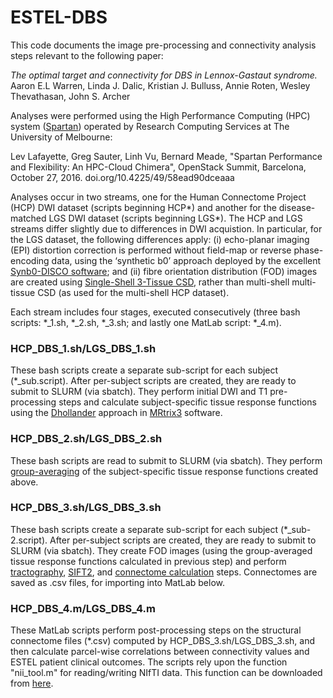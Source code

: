 # ESTEL-DBS

This code documents the image pre-processing and connectivity analysis steps relevant to the following paper:

_The optimal target and connectivity for DBS in Lennox-Gastaut syndrome._
Aaron E.L Warren, Linda J. Dalic, Kristian J. Bulluss, Annie Roten, Wesley Thevathasan, John S. Archer

Analyses were performed using the High Performance Computing (HPC) system ([Spartan](https://dashboard.hpc.unimelb.edu.au)) operated by Research Computing Services at The University of Melbourne:

Lev Lafayette, Greg Sauter, Linh Vu, Bernard Meade, "Spartan Performance and Flexibility: An HPC-Cloud Chimera", OpenStack Summit, Barcelona, October 27, 2016. doi.org/10.4225/49/58ead90dceaaa

Analyses occur in two streams, one for the Human Connectome Project (HCP) DWI dataset (scripts beginning HCP*) and another for the disease-matched LGS DWI dataset (scripts beginning LGS*). The HCP and LGS streams differ slightly due to differences in DWI acquistion. In particular, for the LGS dataset, the following differences apply: (i) echo-planar imaging (EPI) distortion correction is performed without field-map or reverse phase-encoding data, using the ‘synthetic b0’ approach deployed by the excellent [Synb0-DISCO software](https://github.com/MASILab/Synb0-DISCO); and (ii) fibre orientation distribution (FOD) images are created using [Single-Shell 3-Tissue CSD](https://3tissue.github.io), rather than multi-shell multi-tissue CSD (as used for the multi-shell HCP dataset). 

Each stream includes four stages, executed consecutively (three bash scripts: *_1.sh, *_2.sh, *_3.sh; and lastly one MatLab script: *_4.m).

### **HCP_DBS_1.sh/LGS_DBS_1.sh**

These bash scripts create a separate sub-script for each subject (*_sub.script). After per-subject scripts are created, they are ready to submit to SLURM (via sbatch). They perform initial DWI and T1 pre-processing steps and calculate subject-specific tissue response functions using the [Dhollander](https://mrtrix.readthedocs.io/en/latest/reference/commands/dwi2response.html#dwi2response-dhollander) approach in [MRtrix3](https://mrtrix.readthedocs.io/en/latest/index.html) software. 

### **HCP_DBS_2.sh/LGS_DBS_2.sh**

These bash scripts are read to submit to SLURM (via sbatch). They perform [group-averaging](https://mrtrix.readthedocs.io/en/latest/reference/commands/responsemean.html) of the subject-specific tissue response functions created above. 

### **HCP_DBS_3.sh/LGS_DBS_3.sh**

These bash scripts create a separate sub-script for each subject (*_sub-2.script). After per-subject scripts are created, they are ready to submit to SLURM (via sbatch). They create FOD images (using the group-averaged tissue response functions calculated in previous step) and perform [tractography](https://mrtrix.readthedocs.io/en/latest/reference/commands/tckgen.html), [SIFT2](https://mrtrix.readthedocs.io/en/latest/reference/commands/tcksift2.html), and [connectome calculation](https://mrtrix.readthedocs.io/en/latest/reference/commands/tck2connectome.html) steps. Connectomes are saved as .csv files, for importing into MatLab below.

### **HCP_DBS_4.m/LGS_DBS_4.m**

These MatLab scripts perform post-processing steps on the structural connectome files (*.csv) computed by HCP_DBS_3.sh/LGS_DBS_3.sh, and then calculate parcel-wise correlations between connectivity values and ESTEL patient clinical outcomes. The scripts rely upon the function "nii_tool.m" for reading/writing NIfTI data. This function can be downloaded from [here](https://www.mathworks.com/matlabcentral/mlc-downloads/downloads/submissions/42997/versions/80/previews/nii_tool.m/index.html?access_key=).

